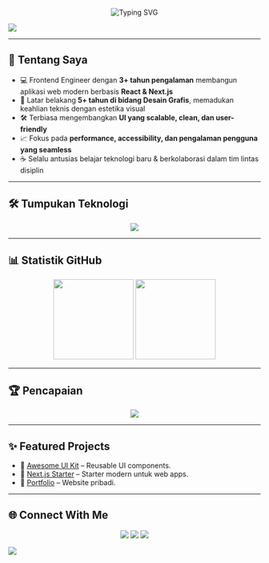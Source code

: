 <!-- Banner Animasi -->
<p align="center">
  <img src="https://readme-typing-svg.herokuapp.com?font=Fira+Code&weight=600&size=28&pause=1000&color=00E5FF&center=true&vCenter=true&width=700&lines=Hi%2C+I'm+Zack!+👋;Frontend+Engineer+%7C+UI+Craftsman;Building+Clean+%26+Modern+Web+Apps" alt="Typing SVG" />
</p>

<!-- Wave Top Gradient -->
<img src="https://capsule-render.vercel.app/api?type=waving&color=0:00E5FF,100:8A2BE2&height=120&section=header" />

---

## 🚀 Tentang Saya
- 💻 Frontend Engineer dengan **3+ tahun pengalaman** membangun aplikasi web modern berbasis **React & Next.js**  
- 🎨 Latar belakang **5+ tahun di bidang Desain Grafis**, memadukan keahlian teknis dengan estetika visual  
- 🛠️ Terbiasa mengembangkan **UI yang scalable, clean, dan user-friendly**  
- 📈 Fokus pada **performance, accessibility, dan pengalaman pengguna yang seamless**  
- ☕ Selalu antusias belajar teknologi baru & berkolaborasi dalam tim lintas disiplin

---

## 🛠️ Tumpukan Teknologi
<p align="center">
  <img src="https://skillicons.dev/icons?i=react,next,tailwind,ts,nodejs,vite,figma,git,github" />
</p>

---

## 📊 Statistik GitHub
<p align="center">
  <!-- GitHub Stats (Mirror Stable) -->
  <img src="https://github-readme-stats-git-masterrstaa-rickstaa.vercel.app/api?username=Admin02-hue&show_icons=true&theme=tokyonight" height="160" />
  
  <!-- Streak Stats (Stable) -->
  <img src="https://streak-stats.demolab.com?user=Admin02-hue&theme=tokyonight" height="160" />
</p>

---

## 🏆 Pencapaian
<p align="center">
  <img src="https://github-profile-trophy.vercel.app/?username=Admin02-hue&theme=onedark&margin-w=10&margin-h=10&column=7" />
</p>

---

## ✨ Featured Projects
- 🔗 [Awesome UI Kit](https://github.com/Admin02-hue/awesome-ui-kit) – Reusable UI components.
- 🔗 [Next.js Starter](https://github.com/Admin02-hue/nextjs-starter) – Starter modern untuk web apps.
- 🔗 [Portfolio](https://github.com/Admin02-hue/portfolio) – Website pribadi.

---

## 🌐 Connect With Me
<p align="center">
  <a href="https://linkedin.com/in/yourusername"><img src="https://img.shields.io/badge/-LinkedIn-0A66C2?logo=linkedin&logoColor=white&style=for-the-badge"></a>
  <a href="https://twitter.com/yourusername"><img src="https://img.shields.io/badge/-Twitter-1DA1F2?logo=twitter&logoColor=white&style=for-the-badge"></a>
  <a href="https://yourportfolio.com"><img src="https://img.shields.io/badge/-Portfolio-000?logo=vercel&logoColor=white&style=for-the-badge"></a>
</p>

<!-- Wave Footer Gradient -->
<img src="https://capsule-render.vercel.app/api?type=waving&color=0:00E5FF,100:8A2BE2&height=120&section=footer" />

